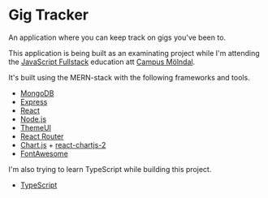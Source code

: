 # Gig Tracker

An application where you can keep track on gigs you've been to.

This application is being built as an examinating project while I'm attending the [JavaScript Fullstack](https://www.molndal.se/campus-molndal/utbildningar/yrkeshogskola/korta-utbildningar-inom-yh/javascript-fullstack.html) education att [Campus Mölndal](https://www.molndal.se/campus-molndal.html).

It's built using the MERN-stack with the following frameworks and tools.

- [MongoDB](https://mongodb.com)
- [Express](https://expressjs.com)
- [React](https://reactjs.org)
- [Node.js](https://nodejs.org/en)
- [ThemeUI](https://theme-ui.com/)
- [React Router](https://reactrouter.com)
- [Chart.js](https://chartjs.org) + [react-chartjs-2](https://github.com/jerairrest/react-chartjs-2)
- [FontAwesome](https://fontawesome.com)

I'm also trying to learn TypeScript while building this project.

- [TypeScript](https://typescriptlang.org)
